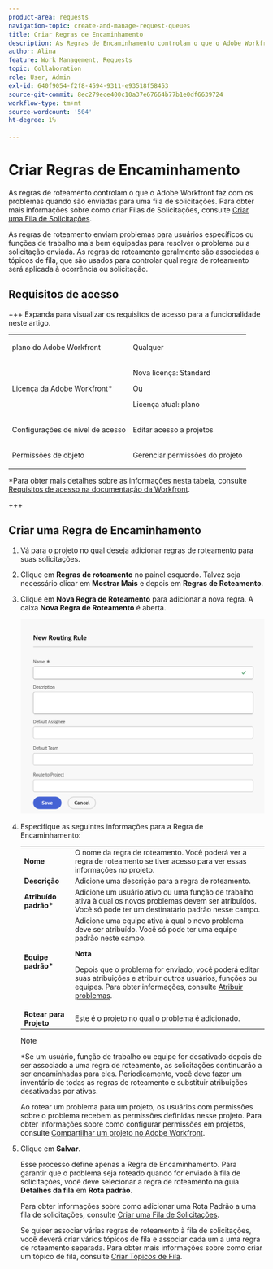 ```yaml
---
product-area: requests
navigation-topic: create-and-manage-request-queues
title: Criar Regras de Encaminhamento
description: As Regras de Encaminhamento controlam o que o Adobe Workfront faz com os problemas quando eles são enviados para uma Fila de solicitações.
author: Alina
feature: Work Management, Requests
topic: Collaboration
role: User, Admin
exl-id: 640f9054-f2f8-4594-9311-e93518f58453
source-git-commit: 8ec279ece400c10a37e67664b77b1e0df6639724
workflow-type: tm+mt
source-wordcount: '504'
ht-degree: 1%

---
```


# Criar Regras de Encaminhamento

<!-- Audited: 12/2023 -->

As regras de roteamento controlam o que o Adobe Workfront faz com os problemas quando são enviadas para uma fila de solicitações. Para obter mais informações sobre como criar Filas de Solicitações, consulte [Criar uma Fila de Solicitações](../../../manage-work/requests/create-and-manage-request-queues/create-request-queue.md).

As regras de roteamento enviam problemas para usuários específicos ou funções de trabalho mais bem equipadas para resolver o problema ou a solicitação enviada. As regras de roteamento geralmente são associadas a tópicos de fila, que são usados para controlar qual regra de roteamento será aplicada à ocorrência ou solicitação.

## Requisitos de acesso

+++ Expanda para visualizar os requisitos de acesso para a funcionalidade neste artigo.

<table style="table-layout:auto"> 
 <col> 
 <col> 
 <tbody> 
  <tr> 
   <td role="rowheader"><p>plano do Adobe Workfront</p></td> 
   <td> <p>Qualquer </p> </td> 
  </tr> 
  <tr> 
   <td role="rowheader">Licença da Adobe Workfront*</td> 
   <td> <p>Nova licença: Standard </p> 
   Ou
   <p>Licença atual: plano </p> </td> 
  </tr> 
  <tr> 
   <td role="rowheader">Configurações de nível de acesso</td> 
   <td> <p>Editar acesso a projetos</p> </td> 
  </tr> 
  <tr> 
   <td role="rowheader">Permissões de objeto</td> 
   <td> <p> Gerenciar permissões do projeto</p> </td> 
  </tr> 
 </tbody> 
</table>

*Para obter mais detalhes sobre as informações nesta tabela, consulte [Requisitos de acesso na documentação da Workfront](/help/quicksilver/administration-and-setup/add-users/access-levels-and-object-permissions/access-level-requirements-in-documentation.md).

+++

## Criar uma Regra de Encaminhamento

1. Vá para o projeto no qual deseja adicionar regras de roteamento para suas solicitações.
1. Clique em **Regras de roteamento** no painel esquerdo. Talvez seja necessário clicar em **Mostrar Mais** e depois em **Regras de Roteamento**.
1. Clique em **Nova Regra de Roteamento** para adicionar a nova regra. A caixa **Nova Regra de Roteamento** é aberta.

   ![Caixa Nova Regra de Roteamento](assets/new-routing-rule-box.png)
1. Especifique as seguintes informações para a Regra de Encaminhamento:

   <table style="table-layout:auto"> 
    <col> 
    <col> 
    <thead> 
     </thead> 
    <tbody> 
     <tr> 
      <td role="rowheader"><strong>Nome</strong> </td> 
      <td>O nome da regra de roteamento. Você poderá ver a regra de roteamento se tiver acesso para ver essas informações no projeto.</td> 
     </tr> 
     <tr> 
      <td role="rowheader"><strong>Descrição</strong> </td> 
      <td>Adicione uma descrição para a regra de roteamento.</td> 
     </tr> 
     <tr> 
      <td role="rowheader"><strong>Atribuído padrão*</strong> </td> 
      <td>Adicione um usuário ativo ou uma função de trabalho ativa à qual os novos problemas devem ser atribuídos. Você só pode ter um destinatário padrão nesse campo. </td> 
     </tr> 
     <tr> 
      <td role="rowheader"><strong>Equipe padrão*</strong> </td> 
      <td>Adicione uma equipe ativa à qual o novo problema deve ser atribuído. Você só pode ter uma equipe padrão neste campo.

   <p><b>Nota</b></p>

   Depois que o problema for enviado, você poderá editar suas atribuições e atribuir outros usuários, funções ou equipes. Para obter informações, consulte <a href="../../../manage-work/issues/manage-issues/assign-issues.md">Atribuir problemas</a>.

   </td> 
     </tr> 
     <tr> 
      <td role="rowheader"><strong>Rotear para Projeto</strong> </td> 
      <td>Este é o projeto no qual o problema é adicionado.</td> 
     </tr> 
    </tbody> 
   </table>

   >[!NOTE]
   >
   >*Se um usuário, função de trabalho ou equipe for desativado depois de ser associado a uma regra de roteamento, as solicitações continuarão a ser encaminhadas para eles. Periodicamente, você deve fazer um inventário de todas as regras de roteamento e substituir atribuições desativadas por ativas.

   Ao rotear um problema para um projeto, os usuários com permissões sobre o problema recebem as permissões definidas nesse projeto. Para obter informações sobre como configurar permissões em projetos, consulte [Compartilhar um projeto no Adobe Workfront](../../../workfront-basics/grant-and-request-access-to-objects/share-a-project.md).

1. Clique em **Salvar**.

   Esse processo define apenas a Regra de Encaminhamento. Para garantir que o problema seja roteado quando for enviado à fila de solicitações, você deve selecionar a regra de roteamento na guia **Detalhes da fila** em **Rota padrão**.

   Para obter informações sobre como adicionar uma Rota Padrão a uma fila de solicitações, consulte [Criar uma Fila de Solicitações](../../../manage-work/requests/create-and-manage-request-queues/create-request-queue.md).

   Se quiser associar várias regras de roteamento à fila de solicitações, você deverá criar vários tópicos de fila e associar cada um a uma regra de roteamento separada. Para obter mais informações sobre como criar um tópico de fila, consulte [Criar Tópicos de Fila](../../../manage-work/requests/create-and-manage-request-queues/create-queue-topics.md).
